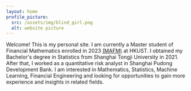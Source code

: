 ```yaml
---
layout: home
profile_picture:
  src: /assets/img/blind_girl.png
  alt: website picture
---
```


<p>
  <!-- Welcome! This site serves as an example for the Bay Jekyll theme. Bay is a very simple and minimal theme, directly inspired by Dan Grover's <a href="http://dangrover.com">website</a>. -->
Welcome! This is my personal site. I am currently a Master student of Financial Mathematics enrolled in 2023 <a href="https://mafm.hkust.edu.hk/">(MAFM)</a> at HKUST. I obtained my Bachelor's degree in Statistics from Shanghai Tongji University in 2021. After that, I worked as a quantitative risk analyst in Shanghai Pudong Development Bank. I am interested in Mathematics, Statistics, Machine Learning, Financial Engineering and looking for opportunities to gain more experience and insights in related fields.
</p>

<!-- <h2 class="section-title">Education</h2>

<p>
Bsc.(Statistics) 
</p> -->